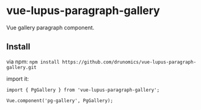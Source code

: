 # vue-lupus-paragraph-gallery
Vue gallery paragraph component.



## Install

via npm:
`npm install https://github.com/drunomics/vue-lupus-paragraph-gallery.git`


import it:

```
import { PgGallery } from 'vue-lupus-paragraph-gallery';

Vue.component('pg-gallery', PgGallery);
```
